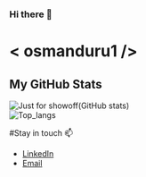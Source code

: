 ### Hi there 👋

# &lt; osmanduru1 />
## My GitHub Stats

![Just for showoff(GitHub stats)](https://github-readme-stats.vercel.app/api?username=osmanduru1&show_icons=true&theme=nightowl&count_private=true&hide_rank=false)
<br/>
![Top_langs](https://github-readme-stats.vercel.app/api/top-langs/?username=osmanduru1&theme=blueberry)


#Stay in touch 📫

- [LinkedIn](https://www.linkedin.com/in/osman-duru-0485341b2/) 
- [Email](mailto:osmanvd2006@gmail.com) 


<!--
**osmanduru1/osmanduru1** is a ✨ _special_ ✨ repository because its `README.md` (this file) appears on your GitHub profile.

Here are some ideas to get you started:

- 🔭 I’m currently working on ...
- 🌱 I’m currently learning ...
- 👯 I’m looking to collaborate on ...
- 🤔 I’m looking for help with ...
- 💬 Ask me about ...
- 📫 How to reach me: ...
- 😄 Pronouns: ...
- ⚡ Fun fact: ...
-->
